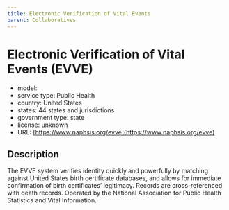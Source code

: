 ```yaml
---
title: Electronic Verification of Vital Events
parent: Collaboratives
---
```


# Electronic Verification of Vital Events (EVVE)

- model: 
- service type: Public Health
- country: United States
- states: 44 states and jurisdictions
- government type: state
- license: unknown
- URL: [https://www.naphsis.org/evve](https://www.naphsis.org/evve)

## Description
The EVVE system verifies identity quickly and powerfully by matching against United States birth certificate databases, and allows for immediate confirmation of birth certificates’ legitimacy. Records are cross-referenced with death records. Operated by the National Association for Public Health Statistics and Vital Information.
